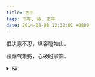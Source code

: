 ```yaml
---
title: 态平
tags: 书写, 诗, 态平
date: 2014-08-08 13:32:01 +0800
---
```


狠决意不忍，纵容耻如山。

祛爆气难捋，心破盼家圆。

<details><summary>🖼️</summary>

![](writings/images/2014-08-08-13-32-tai-ping.JPG)

</details>

